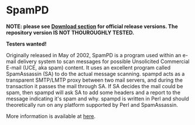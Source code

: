 # SpamPD

__NOTE: please see <a href="https://github.com/mpaperno/spampd/downloads">Download section</a> for official release versions.  The repository version IS NOT THOUROUGHLY TESTED.__

__Testers wanted!__

Originally released in May of 2002, SpamPD is a program used within an e-mail delivery system to scan messages for possible Unsolicited Commercial E-mail (UCE, aka spam) content. 
It uses an excellent program called SpamAssassin (SA) to do the actual message scanning. spampd acts as a transparent SMTP/LMTP proxy between 
two mail servers, and during the transaction it passes the mail through SA. If SA decides the mail could be spam, then spampd will ask SA to 
add some headers and a report to the message indicating it's spam and why. spampd is written in Perl and should theoretically run on any 
platform supported by Perl and SpamAssassin.

More information is available at <a href="http://www.worlddesign.com/index.cfm/page/rd/mta/spampd.htm">here</a>.

